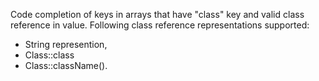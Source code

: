 Code completion of keys in arrays that have "class" key and valid class reference in value.
Following class reference representations supported:
 - String represention, 
 - Class::class
 - Class::className().